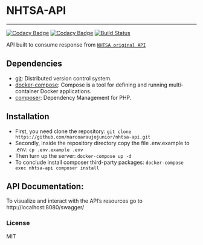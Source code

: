 # NHTSA-API
---
[![Codacy Badge](https://api.codacy.com/project/badge/Grade/59d68735bdd74e09a13dce43b0692619)](https://www.codacy.com/app/marco-araujo-junior/nhtsa-api?utm_source=github.com&amp;utm_medium=referral&amp;utm_content=marcoaraujojunior/nhtsa-api&amp;utm_campaign=Badge_Grade) [![Codacy Badge](https://api.codacy.com/project/badge/Coverage/59d68735bdd74e09a13dce43b0692619)](https://www.codacy.com/app/marco-araujo-junior/nhtsa-api?utm_source=github.com&amp;utm_medium=referral&amp;utm_content=marcoaraujojunior/nhtsa-api&amp;utm_campaign=Badge_Coverage) [![Build Status](https://travis-ci.org/marcoaraujojunior/nhtsa-api.svg?branch=master)](https://travis-ci.org/marcoaraujojunior/nhtsa-api)

API built to consume response from  [`NHTSA original API`](https://one.nhtsa.gov/webapi/api/SafetyRatings/)

## Dependencies
- [git](https://git-scm.com): Distributed version control system.
- [docker-compose](https://docs.docker.com/compose/): Compose is a tool for defining and running multi-container Docker applications.
- [composer](https://getcomposer.org): Dependency Management for PHP.

## Installation
- First, you need clone the repository:
```git clone https://github.com/marcoaraujojunior/nhtsa-api.git```
- Secondly, inside the repository directory copy the file .env.example to .env:
```cp .env.example .env```
- Then turn up the server:
```docker-compose up -d```
- To conclude install composer third-party packages:
```docker-compose exec nhtsa-api composer install```

## API Documentation:
To visualize and interact with the API’s resources go to
http://localhost:8080/swagger/

### License
MIT
